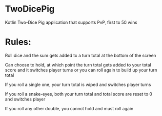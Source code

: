 # TwoDicePig
Kotlin Two-Dice Pig application that supports PvP, first to 50 wins

# Rules:

Roll dice and the sum gets added to a turn total at the bottom of the screen

Can choose to hold, at which point the turn total gets added to your total score and it switches player turns or you can roll again to build up your turn total

If you roll a single one, your turn total is wiped and switches player turns

If you roll a snake-eyes, both your turn total and total score are reset to 0 and switches player

If you roll any other double, you cannot hold and must roll again

